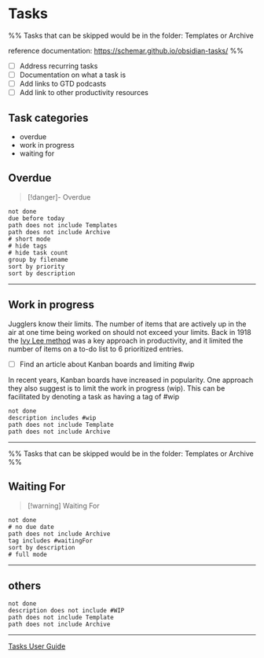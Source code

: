 # Tasks

%%
Tasks that can be skipped would be in the folder: Templates or Archive

reference documentation: https://schemar.github.io/obsidian-tasks/
%%

- [ ] Address recurring tasks 
- [ ] Documentation on what a task is
- [ ] Add links to GTD podcasts
- [ ] Add link to other productivity resources

## Task categories
- overdue
- work in progress
- waiting for

## Overdue

> [!danger]- Overdue
``` tasks
not done
due before today
path does not include Templates
path does not include Archive
# short mode
# hide tags
# hide task count
group by filename
sort by priority
sort by description
```

---

## Work in progress

Jugglers know their limits.  The number of items that are actively up in the air at one time being worked on should not exceed your limits.  Back in 1918 the [Ivy Lee method](https://jamesclear.com/ivy-lee) was a key approach in productivity, and it limited the number of items on a to-do list to 6 prioritized entries.  

- [ ] Find an article about Kanban boards and  limiting #wip 

In recent years, Kanban boards have increased in popularity.  One approach they also suggest is to limit the work in progress (wip).  This can be facilitated by denoting a task as having a tag of \#wip


``` tasks
not done
description includes #wip 
path does not include Template
path does not include Archive
```

---

%%
Tasks that can be skipped would be in the folder: Templates or Archive
%%

## Waiting For
> [!warning] Waiting For
```tasks
not done
# no due date
path does not include Archive
tag includes #waitingFor  
sort by description
# full mode
```

---

## others
``` tasks
not done
description does not include #WIP 
path does not include Template
path does not include Archive
```

---

[Tasks User Guide](https://publish.obsidian.md/tasks/Introduction)